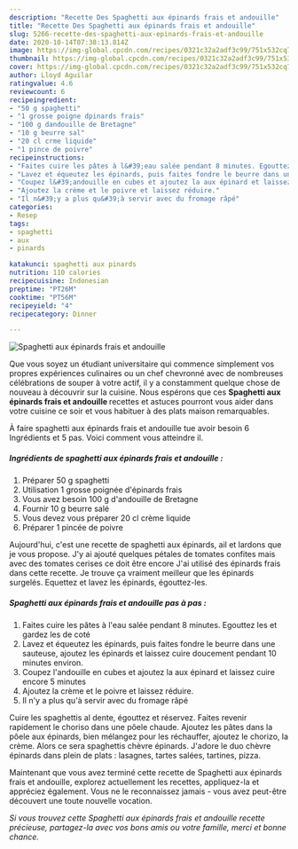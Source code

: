 ```yaml
---
description: "Recette Des Spaghetti aux épinards frais et andouille"
title: "Recette Des Spaghetti aux épinards frais et andouille"
slug: 5266-recette-des-spaghetti-aux-epinards-frais-et-andouille
date: 2020-10-14T07:38:13.814Z
image: https://img-global.cpcdn.com/recipes/0321c32a2adf3c99/751x532cq70/spaghetti-aux-epinards-frais-et-andouille-photo-principale-de-la-recette.jpg
thumbnail: https://img-global.cpcdn.com/recipes/0321c32a2adf3c99/751x532cq70/spaghetti-aux-epinards-frais-et-andouille-photo-principale-de-la-recette.jpg
cover: https://img-global.cpcdn.com/recipes/0321c32a2adf3c99/751x532cq70/spaghetti-aux-epinards-frais-et-andouille-photo-principale-de-la-recette.jpg
author: Lloyd Aguilar
ratingvalue: 4.6
reviewcount: 6
recipeingredient:
- "50 g spaghetti"
- "1 grosse poigne dpinards frais"
- "100 g dandouille de Bretagne"
- "10 g beurre sal"
- "20 cl crme liquide"
- "1 pince de poivre"
recipeinstructions:
- "Faites cuire les pâtes à l&#39;eau salée pendant 8 minutes. Egouttez les et gardez les de coté"
- "Lavez et équeutez les épinards, puis faites fondre le beurre dans une sauteuse, ajoutez les épinards et laissez cuire doucement pendant 10 minutes environ."
- "Coupez l&#39;andouille en cubes et ajoutez la aux épinard et laissez cuire encore 5 minutes"
- "Ajoutez la crème et le poivre et laissez réduire."
- "Il n&#39;y a plus qu&#39;à servir avec du fromage râpé"
categories:
- Resep
tags:
- spaghetti
- aux
- pinards

katakunci: spaghetti aux pinards 
nutrition: 110 calories
recipecuisine: Indonesian
preptime: "PT26M"
cooktime: "PT56M"
recipeyield: "4"
recipecategory: Dinner

---
```



![Spaghetti aux épinards frais et andouille](https://img-global.cpcdn.com/recipes/0321c32a2adf3c99/751x532cq70/spaghetti-aux-epinards-frais-et-andouille-photo-principale-de-la-recette.jpg)

Que vous soyez un étudiant universitaire qui commence simplement vos propres expériences culinaires ou un chef chevronné avec de nombreuses célébrations de souper à votre actif, il y a constamment quelque chose de nouveau à découvrir sur la cuisine. Nous espérons que ces <strong> Spaghetti aux épinards frais et andouille </strong> recettes et astuces pourront vous aider dans votre cuisine ce soir et vous habituer à des plats maison remarquables.

<!--inarticleads1-->

À faire spaghetti aux épinards frais et andouille tue avoir besoin 6 Ingrédients et 5 pas. Voici comment vous atteindre il.

##### Ingrédients de spaghetti aux épinards frais et andouille :

1. Préparer 50 g spaghetti
1. Utilisation 1 grosse poignée d&#39;épinards frais
1. Vous avez besoin 100 g d&#39;andouille de Bretagne
1. Fournir 10 g beurre salé
1. Vous devez vous préparer 20 cl crème liquide
1. Préparer 1 pincée de poivre


Aujourd&#39;hui, c&#39;est une recette de spaghetti aux épinards, ail et lardons que je vous propose. J&#39;y ai ajouté quelques pétales de tomates confites mais avec des tomates cerises ce doit être encore J&#39;ai utilisé des épinards frais dans cette recette. Je trouve ça vraiment meilleur que les épinards surgelés. Equettez et lavez les épinards, égouttez-les. 

<!--inarticleads2-->

##### Spaghetti aux épinards frais et andouille pas à pas :

1. Faites cuire les pâtes à l&#39;eau salée pendant 8 minutes. Egouttez les et gardez les de coté
1. Lavez et équeutez les épinards, puis faites fondre le beurre dans une sauteuse, ajoutez les épinards et laissez cuire doucement pendant 10 minutes environ.
1. Coupez l&#39;andouille en cubes et ajoutez la aux épinard et laissez cuire encore 5 minutes
1. Ajoutez la crème et le poivre et laissez réduire.
1. Il n&#39;y a plus qu&#39;à servir avec du fromage râpé


Cuire les spaghettis al dente, égouttez et réservez. Faites revenir rapidement le choriso dans une pôele chaude. Ajoutez les pâtes dans la pôele aux épinards, bien mélangez pour les réchauffer, ajoutez le chorizo, la crème. Alors ce sera spaghettis chèvre épinards. J&#39;adore le duo chèvre épinards dans plein de plats : lasagnes, tartes salées, tartines, pizza. 

<!--inarticleads1-->

<p>
Maintenant que vous avez terminé cette recette de Spaghetti aux épinards frais et andouille, explorez actuellement les recettes, appliquez-la et appréciez également. Vous ne le reconnaissez jamais - vous avez peut-être découvert une toute nouvelle vocation.
</p>

<p>
<i>Si vous trouvez cette Spaghetti aux épinards frais et andouille recette précieuse, partagez-la avec vos bons amis ou votre famille, merci et bonne chance.</i>
</p>
